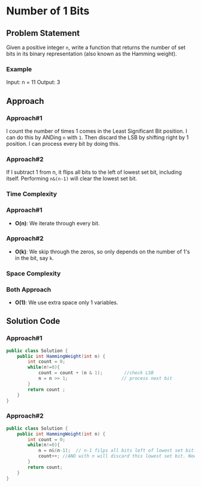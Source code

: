 # Number of 1 Bits

## Problem Statement
Given a positive integer `n`, write a function that returns the number of set bits in its binary representation (also known as the Hamming weight).

### Example
Input: n = 11 Output: 3

## Approach
### Approach#1
I count the number of times 1 comes in the Least Significant Bit position. I can do this by ANDing `n` with `1`. Then discard the LSB by shifting right by 1 position. I can process every bit by doing this. 
### Approach#2
If I subtract 1 from n, it flips all bits to the left of lowest set bit, including itself. Performing `n&(n-1)` will clear the lowest set bit.
### Time Complexity
### Approach#1
- **O(n)**: We iterate through every bit.
### Approach#2
- **O(k)**: We skip through the zeros, so only depends on the number of 1's in the bit, say `k`.
### Space Complexity
### Both Approach
- **O(1)**: We use extra space only 1 variables.

## Solution Code
### Approach#1
```C#
public class Solution {
    public int HammingWeight(int n) {
        int count = 0;
        while(n!=0){
            count = count + (n & 1);        //check LSB
            n = n >> 1;                    // process next bit
        }
        return count ;
    }
}
```

### Approach#2
```C#
public class Solution {
    public int HammingWeight(int n) {
        int count = 0;
        while(n!=0){
            n = n&(n-1);  // n-1 filps all bits left of lowest set bit.(Basically it is counter). 
            count++; //AND with n will discard this lowest set bit. Now you have a overlapping subproblem.
        }
        return count;
    }
}